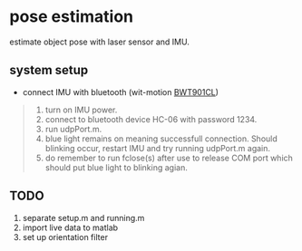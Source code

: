 # pose estimation

estimate object pose with laser sensor and IMU.

## system setup

* connect IMU with bluetooth (wit-motion [BWT901CL](https://github.com/WITMOTION/BWT901CL))

> 1. turn on IMU power.  
> 2. connect to bluetooth device HC-06 with password 1234.  
> 3. run udpPort.m.  
> 4. blue light remains on meaning successfull connection. Should blinking occur, restart IMU and try running udpPort.m again.   
> 5. do remember to run fclose(s) after use to release COM port which should put blue light to blinking agian.  

## TODO

1. separate setup.m and running.m  
2. import live data to matlab  
3. set up orientation filter  